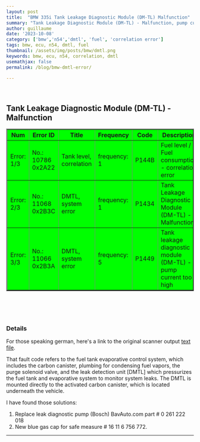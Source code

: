 ```yaml
---
layout: post
title:  "BMW 335i Tank Leakage Diagnostic Module (DM-TL) Malfunction"
summary: "Tank Leakage Diagnostic Module (DM-TL) - Malfunction, pump current too high, Fuel level / Fuel consumption - correlation error"
author: guillaume
date: '2023-10-08'
category: ['bmw','n54','dmtl', 'fuel', 'correlation error']
tags: bmw, ecu, n54, dmtl, fuel
thumbnail: /assets/img/posts/bmw/dmtl.png
keywords: bmw, ecu, n54, correlation, dmtl
usemathjax: false
permalink: /blog/bmw-dmtl-error/

---
```


<br>

## Tank Leakage Diagnostic Module (DM-TL) - Malfunction

<center>
<table table border="2" bgcolor="#00ff00"><thead><tr align="center"><th><strong>Num</strong></th><th><strong>Error ID</strong></th><th><strong>Title</strong></th><th>Frequency</th><th><strong>Code</strong></th><th><strong>Description</strong></th></tr></thead><tbody><tr><td>Error: 1/3</td><td>No.: 10786 0x2A22</td><td>Tank level, correlation</td><td>frequency: 1</td><td>P144B</td><td>Fuel level / Fuel consumption - correlation error</td></tr><tr><td>Error: 2/3</td><td>No.: 11068 0x2B3C</td><td>DMTL, system error</td><td>frequency: 1</td><td>P1434</td><td>Tank Leakage Diagnostic Module (DM-TL) - Malfunction</td></tr><tr><td>Error: 3/3</td><td>No.: 11066 0x2B3A</td><td>DMTL, system error</td><td>frequency: 5</td><td>P1449</td><td>Tank leakage diagnostic module (DM-TL) - pump current too high</td></tr></tbody></table>

<!--<img src="https://arsscriptum.github.io/files/bmw/errors.png" alt="table" />-->
</center>
<br>


<br>
<br>

### Details

For those speaking german, here's a link to the original scanner output [text file](https://arsscriptum.github.io/files/bmw/errors.txt).


That fault code refers to the fuel tank evaporative control system, which includes the carbon canister, plumbing for condensing fuel vapors, the purge solenoid valve, and the leak detection unit [DMTL] which pressurizes the fuel tank and evaporative system to monitor system leaks. The DMTL is mounted directly to the activated carbon canister, which is located underneath the vehicle.

I have found those solutions:

1. Replace leak diagnostic pump (Bosch) BavAuto.com part # 0 261 222 018
2. New blue gas cap for safe measure # 16 11 6 756 772.


----------------------------------

